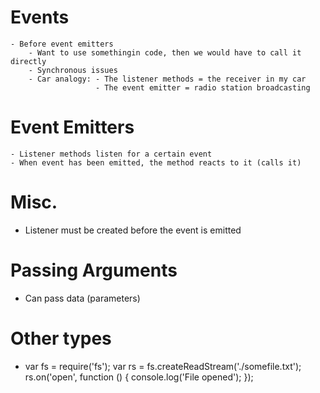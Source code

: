 # Events
    - Before event emitters
        - Want to use somethingin code, then we would have to call it directly
        - Synchronous issues
        - Car analogy: - The listener methods = the receiver in my car
                       - The event emitter = radio station broadcasting
# Event Emitters
    - Listener methods listen for a certain event
    - When event has been emitted, the method reacts to it (calls it)
# Misc.
   - Listener must be created before the event is emitted
# Passing Arguments
   - Can pass data (parameters)
# Other types
   - var fs = require('fs');
     var rs = fs.createReadStream('./somefile.txt');
     rs.on('open', function () {
         console.log('File opened');
     });
